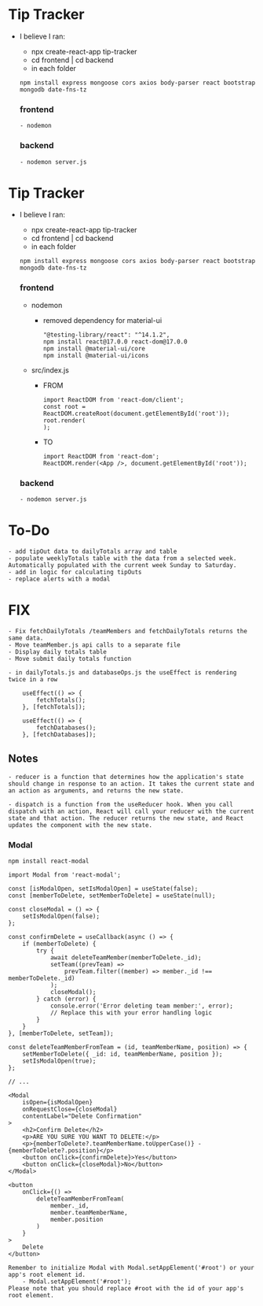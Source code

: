 # Tip Tracker

-   I believe I ran:

    -   npx create-react-app tip-tracker
    -   cd frontend | cd backend
    -   in each folder

    ```
    npm install express mongoose cors axios body-parser react bootstrap mongodb date-fns-tz
    ```

    ### frontend

        - nodemon

    ### backend

        - nodemon server.js

# Tip Tracker

-   I believe I ran:

    -   npx create-react-app tip-tracker
    -   cd frontend | cd backend
    -   in each folder

    ```
    npm install express mongoose cors axios body-parser react bootstrap mongodb date-fns-tz
    ```

    ### frontend

    - nodemon
        - removed dependency for material-ui
            ```
            "@testing-library/react": "^14.1.2",
            npm install react@17.0.0 react-dom@17.0.0
            npm install @material-ui/core
            npm install @material-ui/icons
            ```

    - src/index.js
        - FROM
            ```
            import ReactDOM from 'react-dom/client';
            const root = ReactDOM.createRoot(document.getElementById('root'));
            root.render(
            );
            ```
        - TO
            ```
            import ReactDOM from 'react-dom';
            ReactDOM.render(<App />, document.getElementById('root'));
            ```

    ### backend

        - nodemon server.js

# To-Do

    - add tipOut data to dailyTotals array and table
    - populate weeklyTotals table with the data from a selected week. Automatically populated with the current week Sunday to Saturday.
    - add in logic for calculating tipOuts
    - replace alerts with a modal

# FIX

    - Fix fetchDailyTotals /teamMembers and fetchDailyTotals returns the same data.
    - Move teamMember.js api calls to a separate file
    - Display daily totals table
    - Move submit daily totals function

    - in dailyTotals.js and databaseOps.js the useEffect is rendering twice in a row

```
	useEffect(() => {
		fetchTotals();
	}, [fetchTotals]);
```

```
    useEffect(() => {
        fetchDatabases();
    }, [fetchDatabases]);
```

## Notes

    - reducer is a function that determines how the application's state should change in response to an action. It takes the current state and an action as arguments, and returns the new state.

    - dispatch is a function from the useReducer hook. When you call dispatch with an action, React will call your reducer with the current state and that action. The reducer returns the new state, and React updates the component with the new state.

### Modal

```
npm install react-modal

import Modal from 'react-modal';

const [isModalOpen, setIsModalOpen] = useState(false);
const [memberToDelete, setMemberToDelete] = useState(null);

const closeModal = () => {
    setIsModalOpen(false);
};

const confirmDelete = useCallback(async () => {
    if (memberToDelete) {
        try {
            await deleteTeamMember(memberToDelete._id);
            setTeam((prevTeam) =>
                prevTeam.filter((member) => member._id !== memberToDelete._id)
            );
            closeModal();
        } catch (error) {
            console.error('Error deleting team member:', error);
            // Replace this with your error handling logic
        }
    }
}, [memberToDelete, setTeam]);

const deleteTeamMemberFromTeam = (id, teamMemberName, position) => {
    setMemberToDelete({ _id: id, teamMemberName, position });
    setIsModalOpen(true);
};

// ...

<Modal
    isOpen={isModalOpen}
    onRequestClose={closeModal}
    contentLabel="Delete Confirmation"
>
    <h2>Confirm Delete</h2>
    <p>ARE YOU SURE YOU WANT TO DELETE:</p>
    <p>{memberToDelete?.teamMemberName.toUpperCase()} - {memberToDelete?.position}</p>
    <button onClick={confirmDelete}>Yes</button>
    <button onClick={closeModal}>No</button>
</Modal>

<button
    onClick={() =>
        deleteTeamMemberFromTeam(
            member._id,
            member.teamMemberName,
            member.position
        )
    }
>
    Delete
</button>

Remember to initialize Modal with Modal.setAppElement('#root') or your app's root element id.
	- Modal.setAppElement('#root');
Please note that you should replace #root with the id of your app's root element.
```
